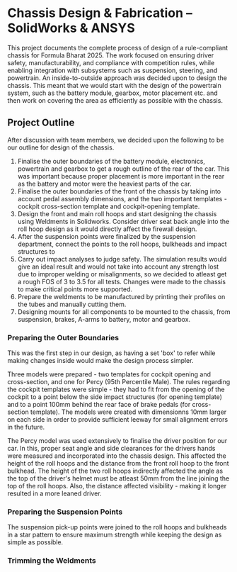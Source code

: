 # **Chassis Design & Fabrication – SolidWorks & ANSYS**

This project documents the complete process of design of a rule-compliant chassis for Formula Bharat 2025. The work focused on ensuring driver safety, manufacturability, and compliance with competition rules, while enabling integration with subsystems such as suspension, steering, and powertrain. An inside-to-outside approach was decided upon to design the chassis. This meant that we would start with the design of the powertrain system, such as the battery module, gearbox, motor placement etc. and then work on covering the area as efficiently as possible with the chassis.

## Project Outline
After discussion with team members, we decided upon the following to be our outline for design of the chassis.

1. Finalise the outer boundaries of the battery module, electronics, powertrain and gearbox to get a rough outline of the rear of the car. This was important because proper placement is more important in the rear as the battery and motor were the heaviest parts of the car.
2. Finalise the outer boundaries of the front of the chassis by taking into account pedal assembly dimensions, and the two important templates - cockpit cross-section template and cockpit-opening template.
3. Design the front and main roll hoops and start designing the chassis using Weldments in Solidworks. Consider driver seat back angle into the roll hoop design as it would directly affect the firewall design.
4. After the suspension points were finalized by the suspension department, connect the points to the roll hoops, bulkheads and impact structures to
5. Carry out impact analyses to judge safety. The simulation results would give an ideal result and would not take into account any strength lost due to improper welding or misalignments, so we decided to atleast get a rough FOS of 3 to 3.5 for all tests. Changes were made to the chassis to make critical points more supported.
6. Prepare the weldments to be manufactured by printing their profiles on the tubes and manually cutting them.
7. Designing mounts for all components to be mounted to the chassis, from suspension, brakes, A-arms to battery, motor and gearbox.

### Preparing the Outer Boundaries

This was the first step in our design, as having a set 'box' to refer while making changes inside would make the design process simpler.

Three models were prepared - two templates for cockpit opening and cross-section, and one for Percy (95th Percentile Male). The rules regarding the cockpit templates were simple - they had to fit from the opening of the cockpit to a point below the side impact structures (for opening template) and to a point 100mm behind the rear face of brake pedals (for cross-section template). The models were created with dimensionns 10mm larger on each side in order to provide sufficient leeway for small alignment errors in the future.

The Percy model was used extensively to finalise the driver position for our car. In this, proper seat angle and side clearances for the drivers hands were measured and incorporated into the chassis design. This affected the height of the roll hoops and the distance from the front roll hoop to the front bulkhead. The height of the two roll hoops indirectly affected the angle as the top of the driver's helmet must be atleast 50mm from the line joining the top of the roll hoops. Also, the distance affected visibility - making it longer resulted in a more leaned driver.

### Preparing the Suspension Points

The suspension pick-up points were joined to the roll hoops and bulkheads in a star pattern to ensure maximum strength while keeping the design as simple as possible.

### Trimming the Weldments
